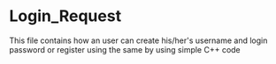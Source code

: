 # Login_Request
This file contains how an user can create his/her's username and login password or register using the same by using simple C++ code
